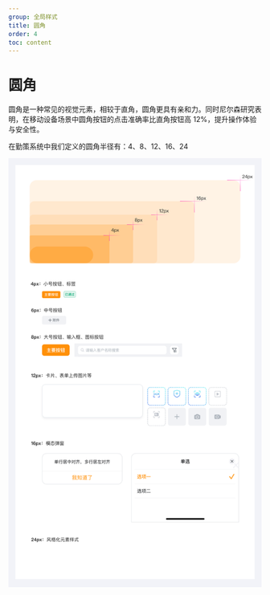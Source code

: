 ```yaml
---
group: 全局样式
title: 圆角
order: 4
toc: content
---
```


# 圆角

圆角是一种常见的视觉元素，相较于直角，圆角更具有亲和力。同时尼尔森研究表明，在移动设备场景中圆角按钮的点击准确率比直角按钮高 12%，提升操作体验与安全性。

在勤策系统中我们定义的圆角半径有：4、8、12、16、24

<img class="preview-img no-padding" src="./assets/images/round/radius.png" />
